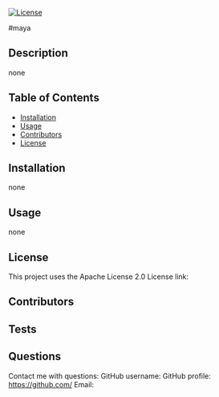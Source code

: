 

[![License](https://img.shields.io/badge/License-Apache_2.0-blue.svg)](https://opensource.org/licenses/Apache-2.0)

#maya

## Description
none

## Table of Contents 
- [Installation](#installation) 
- [Usage](#usage)
- [Contributors](#contributors)
- [License](#license)

## Installation
none

## Usage
none

## License
This project uses the Apache License 2.0
License link:

## Contributors


## Tests 


## Questions 
Contact me with questions: 
GitHub username: 
GitHub profile: https://github.com/
Email: 
